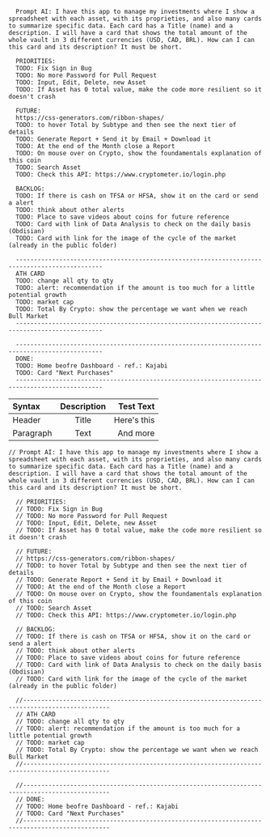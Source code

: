       Prompt AI: I have this app to manage my investments where I show a spreadsheet with each asset, with its proprieties, and also many cards to summarize specific data. Each card has a Title (name) and a description. I will have a card that shows the total amount of the whole vault in 3 different currencies (USD, CAD, BRL). How can I can this card and its description? It must be short.

      PRIORITIES:
      TODO: Fix Sign in Bug
      TODO: No more Password for Pull Request
      TODO: Input, Edit, Delete, new Asset
      TODO: If Asset has 0 total value, make the code more resilient so it doesn't crash

      FUTURE:
      https://css-generators.com/ribbon-shapes/
      TODO: to hover Total by Subtype and then see the next tier of details
      TODO: Generate Report + Send it by Email + Download it
      TODO: At the end of the Month close a Report
      TODO: On mouse over on Crypto, show the foundamentals explanation of this coin
      TODO: Search Asset
      TODO: Check this API: https://www.cryptometer.io/login.php

      BACKLOG:
      TODO: If there is cash on TFSA or HFSA, show it on the card or send a alert
      TODO: think about other alerts
      TODO: Place to save videos about coins for future reference
      TODO: Card with link of Data Analysis to check on the daily basis (Obdisian)
      TODO: Card with link for the image of the cycle of the market (already in the public folder)

      ----------------------------------------------------------------------------------------------
      ATH CARD
      TODO: change all qty to qty
      TODO: alert: recommendation if the amount is too much for a little potential growth
      TODO: market cap
      TODO: Total By Crypto: show the percentage we want when we reach Bull Market
      ----------------------------------------------------------------------------------------------

      ----------------------------------------------------------------------------------------------
      DONE:
      TODO: Home beofre Dashboard - ref.: Kajabi
      TODO: Card "Next Purchases"
      ----------------------------------------------------------------------------------------------

| Syntax    | Description |   Test Text |
| :-------- | :---------: | ----------: |
| Header    |    Title    | Here's this |
| Paragraph |    Text     |    And more |

    // Prompt AI: I have this app to manage my investments where I show a spreadsheet with each asset, with its proprieties, and also many cards to summarize specific data. Each card has a Title (name) and a description. I will have a card that shows the total amount of the whole vault in 3 different currencies (USD, CAD, BRL). How can I can this card and its description? It must be short.

      // PRIORITIES:
      // TODO: Fix Sign in Bug
      // TODO: No more Password for Pull Request
      // TODO: Input, Edit, Delete, new Asset
      // TODO: If Asset has 0 total value, make the code more resilient so it doesn't crash

      // FUTURE:
      // https://css-generators.com/ribbon-shapes/
      // TODO: to hover Total by Subtype and then see the next tier of details
      // TODO: Generate Report + Send it by Email + Download it
      // TODO: At the end of the Month close a Report
      // TODO: On mouse over on Crypto, show the foundamentals explanation of this coin
      // TODO: Search Asset
      // TODO: Check this API: https://www.cryptometer.io/login.php

      // BACKLOG:
      // TODO: If there is cash on TFSA or HFSA, show it on the card or send a alert
      // TODO: think about other alerts
      // TODO: Place to save videos about coins for future reference
      // TODO: Card with link of Data Analysis to check on the daily basis (Obdisian)
      // TODO: Card with link for the image of the cycle of the market (already in the public folder)

      //----------------------------------------------------------------------------------------------
      // ATH CARD
      // TODO: change all qty to qty
      // TODO: alert: recommendation if the amount is too much for a little potential growth
      // TODO: market cap
      // TODO: Total By Crypto: show the percentage we want when we reach Bull Market
      //----------------------------------------------------------------------------------------------

      //----------------------------------------------------------------------------------------------
      // DONE:
      // TODO: Home beofre Dashboard - ref.: Kajabi
      // TODO: Card "Next Purchases"
      //----------------------------------------------------------------------------------------------
